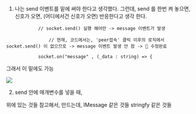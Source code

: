 

1. 나는 send 이벤트를 밑에 써야 한다고 생각했다. 그런데, send 를 한번 켜 놓으면, 신호가 오면, (어디에서건 신호가 오면) 반응한다고 생각 한다. 
```
            // socket.send() 실행 해야만 -> message 이벤트가 발생  

                // 현재, 코드에서는, 'peer접속' 클릭 이후의 로직에서 socket.send() 이 없으므로 -> message 이벤트 발생 안 함 -> 🔵 수정완료

            socket.on("message" , (_data : string) => {
```


그래서 이 밑에도 가능 

![](https://i.imgur.com/j5kIdBX.png)




2. send 안에 매개변수를 넣을 때, 

위에 있는 것들 참고해서, 만드는데, 
IMessage
같은 것들 
stringfy 같은 것들 



